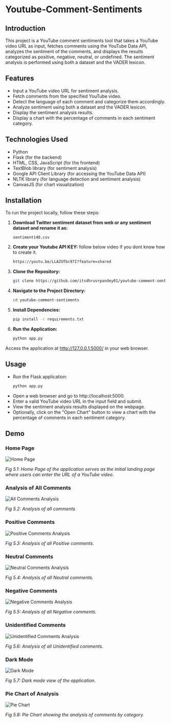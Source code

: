 # Youtube-Comment-Sentiments
## Introduction
This project is a YouTube comment sentiments tool that takes a YouTube video URL as input, fetches comments using the YouTube Data API, analyzes the sentiment of the comments, and displays the results categorized as positive, negative, neutral, or undefined. The sentiment analysis is performed using both a dataset and the VADER lexicon.

## Features
- Input a YouTube video URL for sentiment analysis.
- Fetch comments from the specified YouTube video.
- Detect the language of each comment and categorize them accordingly.
- Analyze sentiment using both a dataset and the VADER lexicon.
- Display the sentiment analysis results.
- Display a chart with the percentage of comments in each sentiment category.

## Technologies Used
- Python
- Flask (for the backend)
- HTML, CSS, JavaScript (for the frontend)
- TextBlob library (for sentiment analysis)
- Google API Client Library (for accessing the YouTube Data API)
- NLTK library (for language detection and sentiment analysis)
- CanvasJS (for chart visualization)

## Installation

To run the project locally, follow these steps:
1. **Download Twitter sentiment dataset from web or any sentiment dataset and rename it as:**
   ```bas
   sentiment140.csv 
2. **Create your Youtube API KEY:**
   follow below video if you dont know how to create it. 
   ``` bash
   https://youtu.be/LLAZUTbc97I?feature=shared
3. **Clone the Repository:**
   ```bash
   git clone https://github.com/itsdhruvrpandey01/youtube-comment-sentiments/
   ```

4. **Navigate to the Project Directory:**
   ```bash
   cd youtube-comment-sentiments
   ```

5. **Install Dependencies:**
   ```bash
   pip install -r requirements.txt
   ```

6. **Run the Application:**
   ```bash
   python app.py
   ```

Access the application at http://127.0.0.1:5000/ in your web browser.

## Usage
- Run the Flask application:
  ```bash
  python app.py
- Open a web browser and go to http://localhost:5000.
- Enter a valid YouTube video URL in the input field and submit.
- View the sentiment analysis results displayed on the webpage.
- Optionally, click on the "Open Chart" button to view a chart with the percentage of comments in each sentiment category.

## Demo
### Home Page
![Home Page](https://github.com/itsdhruvrpandey01/youtube-comment-sentiments/assets/130044341/abe885d0-fba0-45d7-a368-58cebda908da)

*Fig 5.1: Home Page of the application serves as the initial landing page where users can enter the URL of a YouTube video.*

### Analysis of All Comments
![All Comments Analysis](https://github.com/itsdhruvrpandey01/youtube-comment-sentiments/assets/130044341/945fa707-906f-4a7a-9153-feabe6a7f456)

*Fig 5.2: Analysis of all comments*

### Positive Comments
![Positive Comments Analysis](https://github.com/itsdhruvrpandey01/youtube-comment-sentiments/assets/130044341/f0c35627-4747-4262-a993-39b9c9aedc1c)

*Fig 5.3: Analysis of all Positive comments.*

### Neutral Comments
![Neutral Comments Analysis](https://github.com/itsdhruvrpandey01/youtube-comment-sentiments/assets/130044341/ab4dfe84-fb53-417a-ac33-93273d00e7cf)

*Fig 5.4: Analysis of all Neutral comments.*

### Negative Comments
![Negative Comments Analysis](https://github.com/itsdhruvrpandey01/youtube-comment-sentiments/assets/130044341/22941f0a-d904-4435-9321-db00ecb88605)

*Fig 5.5: Analysis of all Negative comments.*

### Unidentified Comments
![Unidentified Comments Analysis](https://github.com/itsdhruvrpandey01/youtube-comment-sentiments/assets/130044341/83d64c5b-f2d2-41d2-9b8e-608d9f13f339)

*Fig 5.6: Analysis of all Unidentified comments.*

### Dark Mode
![Dark Mode](https://github.com/itsdhruvrpandey01/youtube-comment-sentiments/assets/130044341/10ff2e7b-216b-4d4f-afe3-3f86ad8b1f5b)

*Fig 5.7: Dark mode view of the application.*

### Pie Chart of Analysis
![Pie Chart](https://github.com/itsdhruvrpandey01/youtube-comment-sentiments/assets/130044341/57dcc20e-0219-4836-86d9-116aec5d5217)

*Fig 5.8: Pie Chart showing the analysis of comments by category.*

